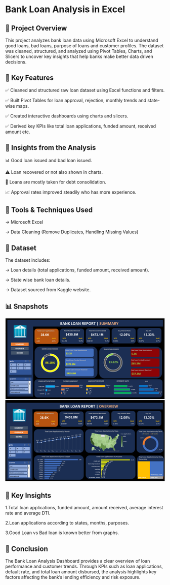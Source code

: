 #  Bank Loan Analysis in Excel
## 🔹 Project Overview

This project analyzes bank loan data using Microsoft Excel to understand good loans, bad loans, purpose of loans and customer profiles.
The dataset was cleaned, structured, and analyzed using Pivot Tables, Charts, and Slicers to uncover key insights that help banks make better data driven decisions.


## 🔹 Key Features

✅ Cleaned and structured raw loan dataset using Excel functions and filters.

✅ Built Pivot Tables for loan approval, rejection, monthly trends and state-wise maps.

✅ Created interactive dashboards using charts and slicers.

✅ Derived key KPIs like total loan applications, funded amount, received amount etc.


## 🔹 Insights from the Analysis

📊 Good loan issued and bad loan issued.

⚠️ Loan recovered or not also shown in charts.

🏦 Loans are mostly taken for debt consolidation.

📈 Approval rates improved steadily who has more experience.


## 🔹 Tools & Techniques Used

-> Microsoft Excel

-> Data Cleaning (Remove Duplicates, Handling Missing Values)


## 🔹 Dataset

The dataset includes:

-> Loan details (total applications, funded amount, received amount).

-> State wise bank loan details.

-> Dataset sourced from Kaggle website.


## 📊 Snapshots
![dashboard preview](https://github.com/barikprasanjeet43-create/Bank-Loan-Analysis/blob/main/Bank%20Loan%20Data%201.png)
![dashboard preview](https://github.com/barikprasanjeet43-create/Bank-Loan-Analysis/blob/main/Bank%20Loan%20Data%202.png)


## 📌 Key Insights

1.Total loan applications, funded amount, amount received, average interest rate and average DTI.

2.Loan applications according to states, months, purposes.

3.Good Loan vs Bad loan is known better from graphs.


## 📢 Conclusion

The Bank Loan Analysis Dashboard provides a clear overview of loan performance and customer trends. Through KPIs such as loan applications, default rate, and total loan amount disbursed, the analysis highlights key factors affecting the bank’s lending efficiency and risk exposure.
